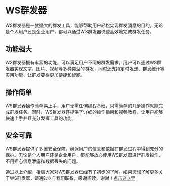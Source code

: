 # WS群发器

WS群发器是一款强大的群发工具，能够帮助用户轻松实现群发消息的目的。无论是个人用户还是企业用户，都可以通过WS群发器快速高效地完成群发任务。

## 功能强大

WS群发器拥有丰富的功能，可以满足用户不同的群发需求。用户可以通过WS群发器实现文字、图片、视频等多种类型的群发，同时还支持定时发送、群发统计等实用功能，让群发变得更加便捷和智能。

## 操作简单

WS群发器操作简单易上手，用户无需任何编程基础，只需简单的几步操作就能完成群发任务。同时，WS群发器还提供了详细的操作指南和视频教程，让用户能够快速上手并且充分发挥工具的功能。

## 安全可靠

WS群发器提供了多重安全保障，确保用户的信息和数据在群发过程中得到充分的保护。无论是个人用户还是企业用户，都能够放心使用WS群发器进行群发操作，不用担心信息泄露和数据丢失的问题。

通过以上介绍，相信大家对WS群发器已经有了初步的了解。如果您想了解更多关于WS群发器，请通过✈与我们联系，感谢阅读，谢谢！[点击这✈里](https://t.me/pt99bot)